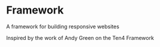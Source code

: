 # Framework

A framework for building responsive websites

Inspired by the work of Andy Green on the Ten4 Framework